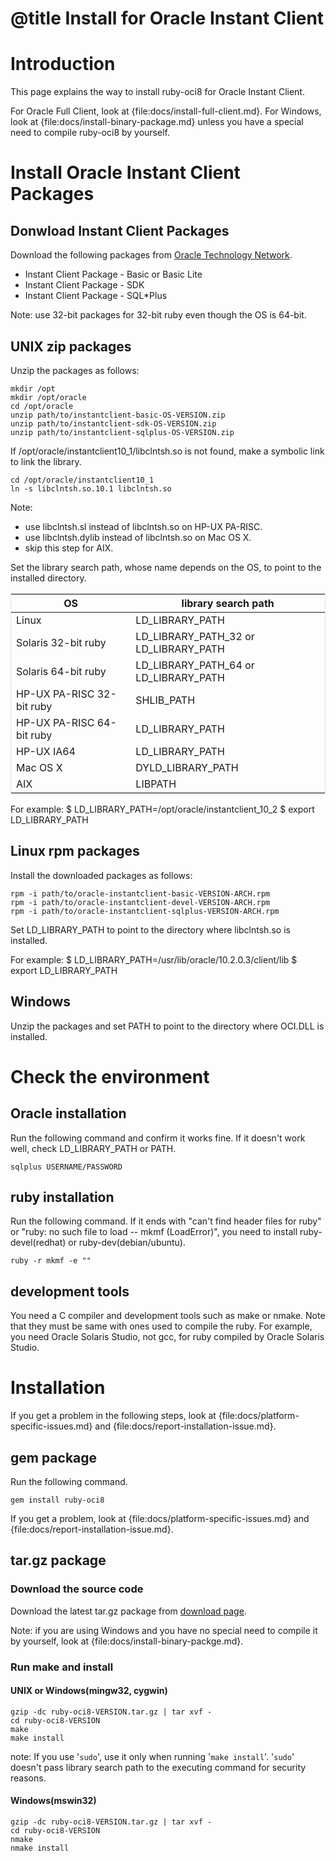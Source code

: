 # @title Install for Oracle Instant Client

Introduction
============

This page explains the way to install ruby-oci8 for Oracle Instant Client.

For Oracle Full Client, look at {file:docs/install-full-client.md}.
For Windows, look at {file:docs/install-binary-package.md} unless you
have a special need to compile ruby-oci8 by yourself.

Install Oracle Instant Client Packages
======================================

Donwload Instant Client Packages
--------------------------------
Download the following packages from [Oracle Technology Network](http://www.oracle.com/technetwork/database/features/instant-client/index-097480.html).

* Instant Client Package - Basic or Basic Lite
* Instant Client Package - SDK
* Instant Client Package - SQL*Plus

Note: use 32-bit packages for 32-bit ruby even though the OS is 64-bit.

UNIX zip packages
-----------------

Unzip the packages as follows:

    mkdir /opt
    mkdir /opt/oracle
    cd /opt/oracle
    unzip path/to/instantclient-basic-OS-VERSION.zip
    unzip path/to/instantclient-sdk-OS-VERSION.zip
    unzip path/to/instantclient-sqlplus-OS-VERSION.zip

If /opt/oracle/instantclient10_1/libclntsh.so is not found, make
a symbolic link to link the library.

    cd /opt/oracle/instantclient10_1
    ln -s libclntsh.so.10.1 libclntsh.so

Note:

* use libclntsh.sl instead of libclntsh.so on HP-UX PA-RISC.
* use libclntsh.dylib instead of libclntsh.so on Mac OS X.
* skip this step for AIX.

Set the library search path, whose name depends on the OS, to point to
the installed directory.

<table style="border: 1px #E3E3E3 solid; border-collapse: collapse; border-spacing: 0;">
<thead>
  <tr><th> OS                        </th><th> library search path                   </th></tr>
</thead>
<tbody>
  <tr><td> Linux                     </td><td> LD_LIBRARY_PATH                       </td></tr>
  <tr><td> Solaris 32-bit ruby       </td><td> LD_LIBRARY_PATH_32 or LD_LIBRARY_PATH </td></tr>
  <tr><td> Solaris 64-bit ruby       </td><td> LD_LIBRARY_PATH_64 or LD_LIBRARY_PATH </td></tr>
  <tr><td> HP-UX PA-RISC 32-bit ruby </td><td> SHLIB_PATH                            </td></tr>
  <tr><td> HP-UX PA-RISC 64-bit ruby </td><td> LD_LIBRARY_PATH                       </td></tr>
  <tr><td> HP-UX IA64                </td><td> LD_LIBRARY_PATH                       </td></tr>
  <tr><td> Mac OS X                  </td><td> DYLD_LIBRARY_PATH                     </td></tr>
  <tr><td> AIX                       </td><td> LIBPATH                               </td></tr>
</tbody>
</table>

For example:
    $ LD_LIBRARY_PATH=/opt/oracle/instantclient_10_2
    $ export LD_LIBRARY_PATH

Linux rpm packages
------------------

Install the downloaded packages as follows:

    rpm -i path/to/oracle-instantclient-basic-VERSION-ARCH.rpm
    rpm -i path/to/oracle-instantclient-devel-VERSION-ARCH.rpm
    rpm -i path/to/oracle-instantclient-sqlplus-VERSION-ARCH.rpm

Set LD_LIBRARY_PATH to point to the directory where libclntsh.so is installed.

For example:
    $ LD_LIBRARY_PATH=/usr/lib/oracle/10.2.0.3/client/lib
    $ export LD_LIBRARY_PATH

Windows
-------

Unzip the packages and set PATH to point to the directory where OCI.DLL is installed.

Check the environment
=====================

Oracle installation
-------------------

Run the following command and confirm it works fine. If it doesn't
work well, check LD\_LIBRARY\_PATH or PATH.

    sqlplus USERNAME/PASSWORD

ruby installation
-----------------

Run the following command. If it ends with "can't find header files
for ruby" or "ruby: no such file to load -- mkmf (LoadError)", you need
to install ruby-devel(redhat) or ruby-dev(debian/ubuntu).

    ruby -r mkmf -e ""

development tools
-----------------

You need a C compiler and development tools such as make or nmake.
Note that they must be same with ones used to compile the ruby.
For example, you need Oracle Solaris Studio, not gcc, for ruby
compiled by Oracle Solaris Studio.

Installation
============

If you get a problem in the following steps, look at {file:docs/platform-specific-issues.md}
and {file:docs/report-installation-issue.md}.

gem package
-----------

Run the following command.

    gem install ruby-oci8

If you get a problem, look at {file:docs/platform-specific-issues.md}
and {file:docs/report-installation-issue.md}.

tar.gz package
--------------

### Download the source code

Download the latest tar.gz package from [download page][].

Note: if you are using Windows and you have no special need to compile
it by yourself, look at {file:docs/install-binary-packge.md}.

### Run make and install

#### UNIX or Windows(mingw32, cygwin)

    gzip -dc ruby-oci8-VERSION.tar.gz | tar xvf -
    cd ruby-oci8-VERSION
    make
    make install

note: If you use '`sudo`', use it only when running '`make install`'.
'`sudo`' doesn't pass library search path to the executing command for security reasons.

#### Windows(mswin32)


    gzip -dc ruby-oci8-VERSION.tar.gz | tar xvf -
    cd ruby-oci8-VERSION
    nmake
    nmake install

[download page]: http://files.jiubao.org/ruby-oci8
